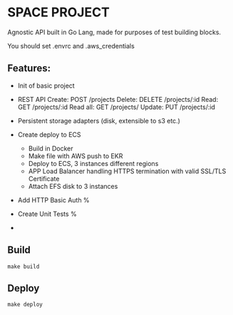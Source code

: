 # SPACE PROJECT
Agnostic API built in Go Lang, made for purposes of test building blocks.

You should set .envrc and .aws_credentials


## Features:
* Init of basic project
* REST API 
    Create:     POST /projects
    Delete:     DELETE /projects/:id
    Read:       GET /projects/:id
    Read all:   GET /projects/
    Update:     PUT /projects/:id
    
* Persistent storage adapters (disk, extensible to s3 etc.)
* Create deploy to ECS
    * Build in Docker
    * Make file with AWS push to EKR
    * Deploy to ECS, 3 instances different regions
    * APP Load Balancer handling HTTPS termination with valid SSL/TLS Certificate
    * Attach EFS disk to 3 instances

* Add HTTP Basic Auth % 
* Create Unit Tests % 
* 


## Build
```make build```

## Deploy
```make deploy```

